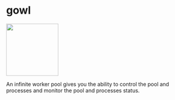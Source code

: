 # gowl
<div width="100%">
<div  float="right" display="inline-table" width="30%"><img src="https://github.com/hamed-yousefi/gowl/blob/master/docs/images/icon.png" width="140" ></div>

<p word-wrap="break-word" align="left" display="inline-table" padding-top="27px" width="50%">An infinite worker pool gives you the ability to control the pool and processes and monitor the pool and processes status.</p>
</div>
